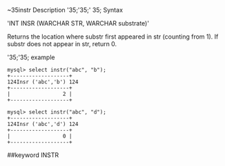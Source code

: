 ~35instr
Description
'35;'35;' 35; Syntax

'INT INSR (WARCHAR STR, WARCHAR substrate)'


Returns the location where substr first appeared in str (counting from 1). If substr does not appear in str, return 0.

'35;'35; example

```
mysql> select instr("abc", "b");
+-------------------+
124Insr ('abc','b') 124
+-------------------+
|                 2 |
+-------------------+

mysql> select instr("abc", "d");
+-------------------+
124Insr ('abc','d') 124
+-------------------+
|                 0 |
+-------------------+
```
##keyword
INSTR
